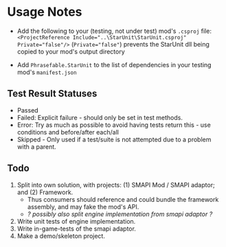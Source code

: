 # Usage Notes

* Add the following to your (testing, not under test) mod's `.csproj`
  file: `<ProjectReference Include="..\StarUnit\StarUnit.csproj" Private="false"/>` (`Private="false"`) prevents the
  StarUnit dll being copied to your mod's output directory

* Add `Phrasefable.StarUnit` to the list of dependencies in your testing mod's `manifest.json`

## Test Result Statuses

* Passed
* Failed: Explicit failure - should only be set in test methods.
* Error: Try as much as possible to avoid having tests return this - use conditions and before/after each/all
* Skipped - Only used if a test/suite is not attempted due to a problem with a parent.

## Todo

1. Split into own solution, with projects: (1) SMAPI Mod / SMAPI adaptor; and (2) Framework.
    - Thus consumers should reference and could bundle the framework assembly, and may fake the mod's API.
    - _? possibly also split engine implementation from smapi adaptor ?_
2. Write unit tests of engine implementation.
3. Write in-game-tests of the smapi adaptor.
3. Make a demo/skeleton project.
